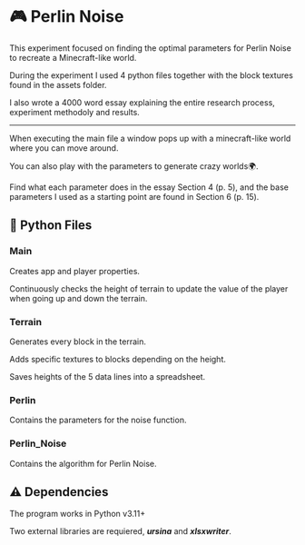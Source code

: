 # 🎮 Perlin Noise

This experiment focused on finding the optimal parameters for Perlin Noise to recreate a Minecraft-like world.

During the experiment I used 4 python files together with the block textures found in the assets folder.

I also wrote a 4000 word essay explaining the entire research process, experiment methodoly and results.

---
When executing the main file a window pops up with a minecraft-like world where you can move around.

You can also play with the parameters to generate crazy worlds🌍.

Find what each parameter does in the essay Section 4 (p. 5), and the base parameters I used as a starting point are found in Section 6 (p. 15).

## 🐍 Python Files
### Main
Creates app and player properties.

Continuously checks the height of terrain to update the value of the player when going up and down the terrain.

### Terrain
Generates every block in the terrain.

Adds specific textures to blocks depending on the height.

Saves heights of the 5 data lines into a spreadsheet.

### Perlin
Contains the parameters for the noise function.

### Perlin_Noise
Contains the algorithm for Perlin Noise.

## ⚠️ Dependencies
The program works in Python v3.11+

Two external libraries are requiered, ***ursina*** and ***xlsxwriter***.

